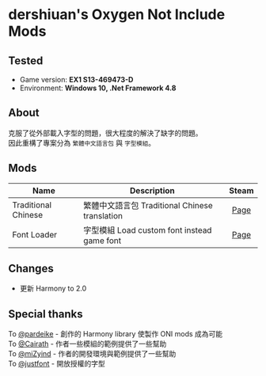 # dershiuan's Oxygen Not Include Mods

## Tested
* Game version: **EX1 S13-469473-D**
* Environment: **Windows 10, .Net Framework 4.8**


## About
克服了從外部載入字型的問題，很大程度的解決了缺字的問題。   
因此重構了專案分為 `繁體中文語言包` 與 `字型模組`。


## Mods
| Name | Description | Steam |
| --- | --- | :---: |
| Traditional Chinese | 繁體中文語言包 Traditional Chinese translation | [Page](https://steamcommunity.com/sharedfiles/filedetails/?id=929305589) |
| Font Loader | 字型模組 Load custom font instead game font | [Page](https://steamcommunity.com/sharedfiles/filedetails/?id=2119648603) |


## Changes
* 更新 Harmony to 2.0


## Special thanks
To [@pardeike](https://github.com/pardeike/Harmony) - 創作的 Harmony library 使製作 ONI mods 成為可能   
To [@Cairath](https://github.com/Cairath/ONI-Mods) - 作者一些模組的範例提供了一些幫助   
To [@miZyind](https://github.com/miZyind/ONI-Mods/tree/master/TraditionalChinese) - 作者的開發環境與範例提供了一些幫助   
To [@justfont](https://github.com/justfont/open-huninn-font) - 開放授權的字型